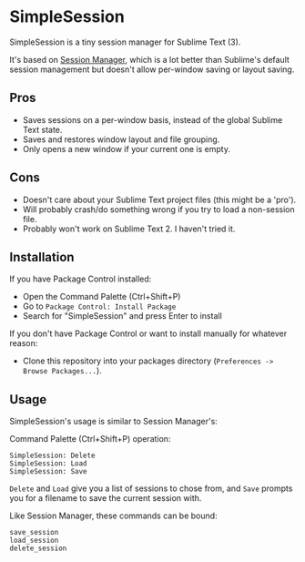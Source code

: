 SimpleSession
=============

SimpleSession is a tiny session manager for Sublime Text (3).

It's based on
[Session Manager](https://github.com/Zeeker/sublime-SessionManager),
which is a lot better than Sublime's default session management but doesn't
allow per-window saving or layout saving.

## Pros
* Saves sessions on a per-window basis, instead of the global Sublime Text
state.
* Saves and restores window layout and file grouping.
* Only opens a new window if your current one is empty.

## Cons
* Doesn't care about your Sublime Text project files (this might be a 'pro').
* Will probably crash/do something wrong if you try to load a non-session file.
* Probably won't work on Sublime Text 2. I haven't tried it.

## Installation

If you have Package Control installed:
* Open the Command Palette (Ctrl+Shift+P)
* Go to `Package Control: Install Package`
* Search for "SimpleSession" and press Enter to install

If you don't have Package Control or want to install manually for whatever
reason:
* Clone this repository into your packages directory (`Preferences -> Browse
Packages...`).

## Usage

SimpleSession's usage is similar to Session Manager's:

Command Palette (Ctrl+Shift+P) operation:

```
SimpleSession: Delete
SimpleSession: Load
SimpleSession: Save
```

`Delete` and `Load` give you a list of sessions to chose from, and `Save`
prompts you for a filename to save the current session with.

Like Session Manager, these commands can be bound:

```
save_session
load_session
delete_session
```
